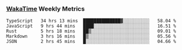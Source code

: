 ### [WakaTime](https://wakatime.com) Weekly Metrics

<!--START_SECTION:waka-->
```text
TypeScript   34 hrs 13 mins  ██████████████▓░░░░░░░░░░   58.04 % 
JavaScript   9 hrs 44 mins   ████░░░░░░░░░░░░░░░░░░░░░   16.51 % 
Rust         5 hrs 18 mins   ██▒░░░░░░░░░░░░░░░░░░░░░░   09.01 % 
Markdown     3 hrs 16 mins   █▒░░░░░░░░░░░░░░░░░░░░░░░   05.56 % 
JSON         2 hrs 45 mins   █░░░░░░░░░░░░░░░░░░░░░░░░   04.66 % 
```
<!--END_SECTION:waka-->